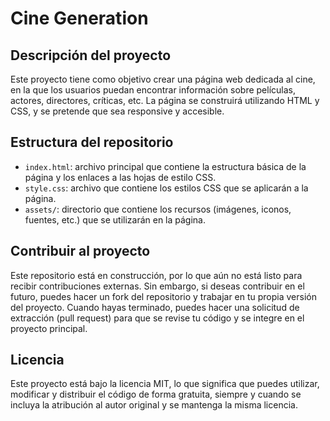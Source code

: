 # Cine Generation
## Descripción del proyecto

Este proyecto tiene como objetivo crear una página web dedicada al cine, en la que los usuarios puedan encontrar información sobre películas, actores, directores, críticas, etc. La página se construirá utilizando HTML y CSS, y se pretende que sea responsive y accesible.

## Estructura del repositorio

- `index.html`: archivo principal que contiene la estructura básica de la página y los enlaces a las hojas de estilo CSS.
- `style.css`: archivo que contiene los estilos CSS que se aplicarán a la página.
- `assets/`: directorio que contiene los recursos (imágenes, iconos, fuentes, etc.) que se utilizarán en la página.

## Contribuir al proyecto

Este repositorio está en construcción, por lo que aún no está listo para recibir contribuciones externas. Sin embargo, si deseas contribuir en el futuro, puedes hacer un fork del repositorio y trabajar en tu propia versión del proyecto. Cuando hayas terminado, puedes hacer una solicitud de extracción (pull request) para que se revise tu código y se integre en el proyecto principal.

## Licencia

Este proyecto está bajo la licencia MIT, lo que significa que puedes utilizar, modificar y distribuir el código de forma gratuita, siempre y cuando se incluya la atribución al autor original y se mantenga la misma licencia.
